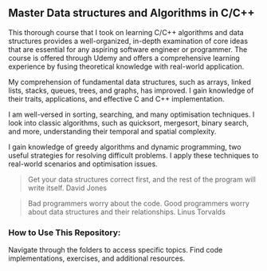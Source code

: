 ## Master Data structures and Algorithms in C/C++

This thorough course that I took on learning C/C++ algorithms and data structures provides a well-organized, in-depth examination of core ideas that are essential for any aspiring software engineer or programmer. The course is offered through Udemy and offers a comprehensive learning experience by fusing theoretical knowledge with real-world application.

My comprehension of fundamental data structures, such as arrays, linked lists, stacks, queues, trees, and graphs, has improved.
I gain knowledge of their traits, applications, and effective C and C++ implementation.

I am well-versed in sorting, searching, and many optimisation techniques. I look into classic algorithms, such as quicksort, mergesort, binary search, and more, understanding their temporal and spatial complexity.

I gain knowledge of greedy algorithms and dynamic programming, two useful strategies for resolving difficult problems. I apply these techniques to real-world scenarios and optimisation issues.

> Get your data structures correct first, and the rest of the program will write itself. David Jones

> Bad programmers worry about the code. Good programmers worry about data structures and their relationships. Linus Torvalds

### How to Use This Repository:

Navigate through the folders to access specific topics.
Find code implementations, exercises, and additional resources.
